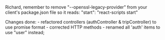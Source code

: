 Richard, remember to remove "--openssl-legacy-provider" from your client's package.json file so it reads:
    "start": "react-scripts start"

Changes done:
    - refactored controllers (authController & tripController) to use promise format
    - corrected HTTP methods
    - renamed all 'auth' items to use "user" instead;